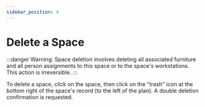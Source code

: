 ```yaml
---
sidebar_position: 4
---
```


# Delete a Space

:::danger Warning:
Space deletion involves deleting all associated furniture and all person assignments to this space or to the space's workstations. This action is irreversible.
:::

To delete a space, click on the space, then click on the "trash" icon at the bottom right of the space's record (to the left of the plan). A double deletion confirmation is requested.
